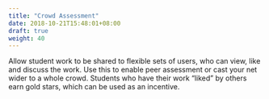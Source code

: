 ```yaml
---
title: "Crowd Assessment"
date: 2018-10-21T15:48:01+08:00
draft: true
weight: 40
---
```


Allow student work to be shared to flexible sets of users, who can view, like and discuss the work. Use this to enable peer assessment or cast your net wider to a whole crowd. Students who have their work “liked” by others earn gold stars, which can be used as an incentive.

